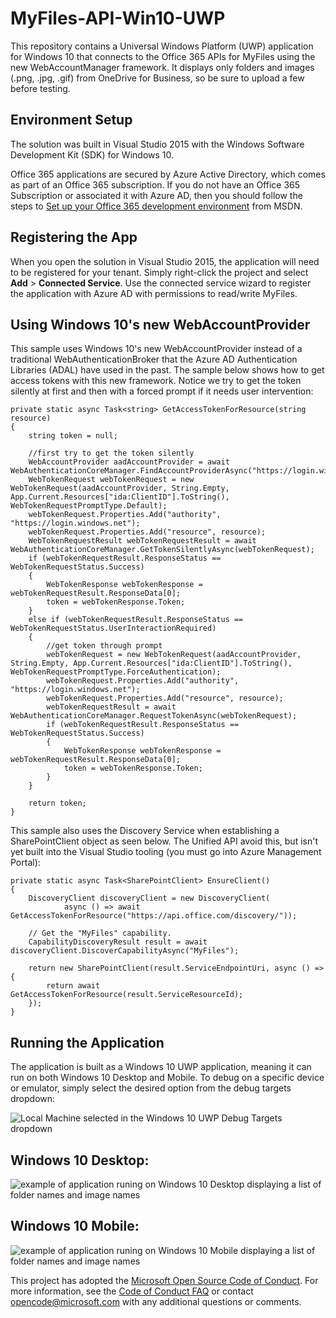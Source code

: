 # MyFiles-API-Win10-UWP
This repository contains a Universal Windows Platform (UWP) application for Windows 10 that connects to the Office 365 APIs for MyFiles using the new WebAccountManager framework. It displays only folders and images (.png, .jpg, .gif) from OneDrive for Business, so be sure to upload a few before testing.
## Environment Setup ##
The solution was built in Visual Studio 2015 with the Windows Software Development Kit (SDK) for Windows 10.

Office 365 applications are secured by Azure Active Directory, which comes as part of an Office 365 subscription. If you do not have an Office 365 Subscription or associated it with Azure AD, then you should follow the steps to [Set up your Office 365 development environment](https://msdn.microsoft.com/office/office365/HowTo/setup-development-environment "Set up your Office 365 development environment") from MSDN.

## Registering the App ##
When you open the solution in Visual Studio 2015, the application will need to be registered for your tenant. Simply right-click the project and select **Add** > **Connected Service**. Use the connected service wizard to register the application with Azure AD with permissions to read/write MyFiles.

## Using Windows 10's new WebAccountProvider ##
This sample uses Windows 10's new WebAccountProvider instead of a traditional WebAuthenticationBroker that the Azure AD Authentication Libraries (ADAL) have used in the past. The sample below shows how to get access tokens with this new framework. Notice we try to get the token silently at first and then with a forced prompt if it needs user intervention:

    private static async Task<string> GetAccessTokenForResource(string resource)
    {
        string token = null;

        //first try to get the token silently
        WebAccountProvider aadAccountProvider = await WebAuthenticationCoreManager.FindAccountProviderAsync("https://login.windows.net");
        WebTokenRequest webTokenRequest = new WebTokenRequest(aadAccountProvider, String.Empty, App.Current.Resources["ida:ClientID"].ToString(), WebTokenRequestPromptType.Default);
        webTokenRequest.Properties.Add("authority", "https://login.windows.net");
        webTokenRequest.Properties.Add("resource", resource);
        WebTokenRequestResult webTokenRequestResult = await WebAuthenticationCoreManager.GetTokenSilentlyAsync(webTokenRequest);
        if (webTokenRequestResult.ResponseStatus == WebTokenRequestStatus.Success)
        {
            WebTokenResponse webTokenResponse = webTokenRequestResult.ResponseData[0];
            token = webTokenResponse.Token;
        }
        else if (webTokenRequestResult.ResponseStatus == WebTokenRequestStatus.UserInteractionRequired)
        {
            //get token through prompt
            webTokenRequest = new WebTokenRequest(aadAccountProvider, String.Empty, App.Current.Resources["ida:ClientID"].ToString(), WebTokenRequestPromptType.ForceAuthentication);
            webTokenRequest.Properties.Add("authority", "https://login.windows.net");
            webTokenRequest.Properties.Add("resource", resource);
            webTokenRequestResult = await WebAuthenticationCoreManager.RequestTokenAsync(webTokenRequest);
            if (webTokenRequestResult.ResponseStatus == WebTokenRequestStatus.Success)
            {
                WebTokenResponse webTokenResponse = webTokenRequestResult.ResponseData[0];
                token = webTokenResponse.Token;
            }
        }

        return token;
    }

This sample also uses the Discovery Service when establishing a SharePointClient object as seen below. The Unified API avoid this, but isn't yet built into the Visual Studio tooling (you must go into Azure Management Portal):

    private static async Task<SharePointClient> EnsureClient()
    {
        DiscoveryClient discoveryClient = new DiscoveryClient(
                async () => await GetAccessTokenForResource("https://api.office.com/discovery/"));

        // Get the "MyFiles" capability.
        CapabilityDiscoveryResult result = await discoveryClient.DiscoverCapabilityAsync("MyFiles");
            
        return new SharePointClient(result.ServiceEndpointUri, async () => {
            return await GetAccessTokenForResource(result.ServiceResourceId);
        });
    }

## Running the Application ##
The application is built as a Windows 10 UWP application, meaning it can run on both Windows 10 Desktop and Mobile. To debug on a specific device or emulator, simply select the desired option from the debug targets dropdown:

![Local Machine selected in the Windows 10 UWP Debug Targets dropdown](http://i.imgur.com/olh0QBl.png) 

## Windows 10 Desktop: ##
![example of application runing on Windows 10 Desktop displaying a list of folder names and image names](http://i.imgur.com/epMgXsC.png)

## Windows 10 Mobile: ##
![example of application runing on Windows 10 Mobile displaying a list of folder names and image names](http://i.imgur.com/wl5wToG.png)


This project has adopted the [Microsoft Open Source Code of Conduct](https://opensource.microsoft.com/codeofconduct/). For more information, see the [Code of Conduct FAQ](https://opensource.microsoft.com/codeofconduct/faq/) or contact [opencode@microsoft.com](mailto:opencode@microsoft.com) with any additional questions or comments.
